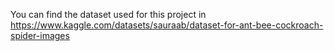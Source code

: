 You can find the dataset used for this project in https://www.kaggle.com/datasets/sauraab/dataset-for-ant-bee-cockroach-spider-images
